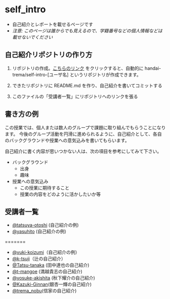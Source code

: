 # self_intro

* 自己紹介とレポートを載せるページです
* _注意: このページは誰からでも見えるので、学籍番号などの個人情報などは載せないでください_


## 自己紹介リポジトリの作り方

1. リポジトリの作成。[こちらのリンク](https://classroom.github.com/assignment-invitations/83861ac9463b4c1abdba7523ae4aa2d1) をクリックすると、自動的に handai-trema/self-intro-[ユーザ名] というリポジトリが作成できます。

2. できたリポジトリに README.md を作り、自己紹介を書いてコミットする

3. このファイルの「受講者一覧」にリポジトリへのリンクを張る


## 書き方の例

この授業では、個人または数人のグループで課題に取り組んでもらうことになります。
今後のグループ活動を円滑に進められるように、自己紹介として、各自のバックグラウンドや授業への意気込みを書いてもらいます。

自己紹介に書く内容が思いつかない人は、次の項目を参考にしてみて下さい。

* バックグラウンド
  * 出身
  * 趣味
* 授業への意気込み
  * この授業に期待すること
  * 授業の内容をどのように活かしたいか等


## 受講者一覧

* [@tatsuya-otoshi](https://github.com/handai-trema/self-intro-tatsuya-otoshi) (自己紹介の例)
* [@yasuhito](https://github.com/handai-trema/self-intro-yasuhito) (自己紹介の例)


=======
* [@yuki-koizumi](https://github.com/handai-trema/self-intro-yuki-koizumi)（自己紹介の例）
* [@k-tsuji](https://github.com/handai-trema/self-intro-k-tsuji)（辻の自己紹介）
* [@Tatsu-tanaka](https://github.com/handai-trema/self-intro-Tatsu-Tanaka) (田中達也の自己紹介)
* [@t-mangoe](https://github.com/handai-trema/self-intro-t-mangoe) (満越貴志の自己紹介)
* [@yosuke-akishita](https://github.com/handai-trema/self-intro-yosuke-akishita) (秋下耀介の自己紹介)
* [@Kazuki-Ginnan](https://github.com/handai-trema/self-intro-Kazuki-Ginnan)(銀杏一輝の自己紹介)
* [@trema_nobu](https://github.com/handai-trema/self-intro-trema-nobu)(信家の自己紹介)
